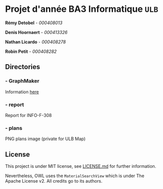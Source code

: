 # Projet d'année BA3 Informatique `ULB`

**Rémy Detobel** - *000408013*

**Denis Hoornaert** - *000413326*

**Nathan Licardo** - *000408278*

**Robin Petit** - *000408282*

## Directories

### - GraphMaker
Information [here](GraphMaker/README.md)

### - report
Report for INFO-F-308

### - plans
PNG plans image (private for ULB Map)

## License

This project is under MIT license, see [LICENSE.md](LICENSE.md) for further information.

Nevertheless, OWL uses the `MaterialSearchView` which is under The Apache License v2. All credits go to its authors.
